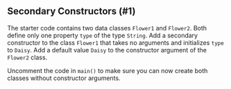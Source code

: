 ## Secondary Constructors (#1)

The starter code contains two data classes `Flower1` and `Flower2`. Both define
only one property `type` of the type `String`. Add a secondary constructor to
the class `Flower1` that takes no arguments and initializes `type` to `Daisy`.
Add a default value `Daisy` to the constructor argument of the `Flower2` class.

Uncomment the code in `main()` to make sure you can now create both classes
without constructor arguments.
